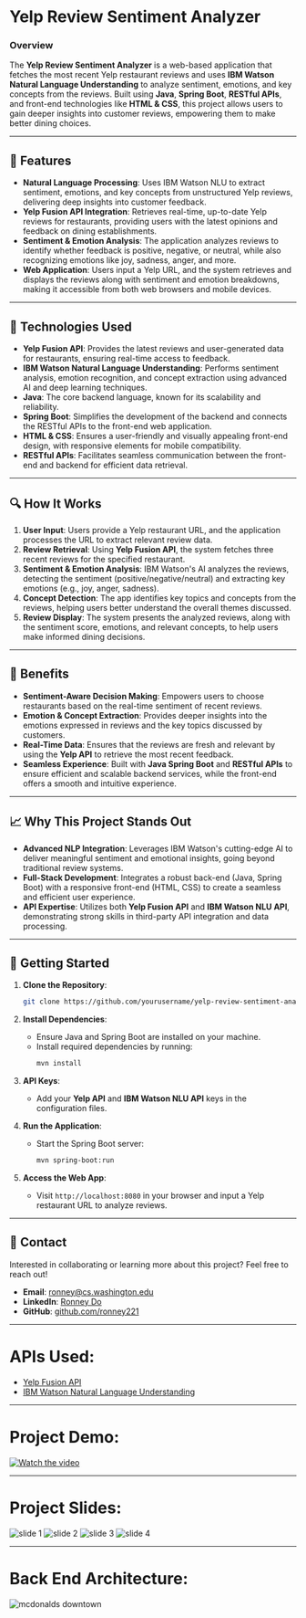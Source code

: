
# Yelp Review Sentiment Analyzer

### Overview
The **Yelp Review Sentiment Analyzer** is a web-based application that fetches the most recent Yelp restaurant reviews and uses **IBM Watson Natural Language Understanding** to analyze sentiment, emotions, and key concepts from the reviews. Built using **Java**, **Spring Boot**, **RESTful APIs**, and front-end technologies like **HTML & CSS**, this project allows users to gain deeper insights into customer reviews, empowering them to make better dining choices.

---

## 🌟 Features

- **Natural Language Processing**: Uses IBM Watson NLU to extract sentiment, emotions, and key concepts from unstructured Yelp reviews, delivering deep insights into customer feedback.
- **Yelp Fusion API Integration**: Retrieves real-time, up-to-date Yelp reviews for restaurants, providing users with the latest opinions and feedback on dining establishments.
- **Sentiment & Emotion Analysis**: The application analyzes reviews to identify whether feedback is positive, negative, or neutral, while also recognizing emotions like joy, sadness, anger, and more.
- **Web Application**: Users input a Yelp URL, and the system retrieves and displays the reviews along with sentiment and emotion breakdowns, making it accessible from both web browsers and mobile devices.

---

## 🚀 Technologies Used

- **Yelp Fusion API**: Provides the latest reviews and user-generated data for restaurants, ensuring real-time access to feedback.
- **IBM Watson Natural Language Understanding**: Performs sentiment analysis, emotion recognition, and concept extraction using advanced AI and deep learning techniques.
- **Java**: The core backend language, known for its scalability and reliability.
- **Spring Boot**: Simplifies the development of the backend and connects the RESTful APIs to the front-end web application.
- **HTML & CSS**: Ensures a user-friendly and visually appealing front-end design, with responsive elements for mobile compatibility.
- **RESTful APIs**: Facilitates seamless communication between the front-end and backend for efficient data retrieval.

---

## 🔍 How It Works

1. **User Input**: Users provide a Yelp restaurant URL, and the application processes the URL to extract relevant review data.
2. **Review Retrieval**: Using **Yelp Fusion API**, the system fetches three recent reviews for the specified restaurant.
3. **Sentiment & Emotion Analysis**: IBM Watson's AI analyzes the reviews, detecting the sentiment (positive/negative/neutral) and extracting key emotions (e.g., joy, anger, sadness).
4. **Concept Detection**: The app identifies key topics and concepts from the reviews, helping users better understand the overall themes discussed.
5. **Review Display**: The system presents the analyzed reviews, along with the sentiment score, emotions, and relevant concepts, to help users make informed dining decisions.

---

## 🎯 Benefits

- **Sentiment-Aware Decision Making**: Empowers users to choose restaurants based on the real-time sentiment of recent reviews.
- **Emotion & Concept Extraction**: Provides deeper insights into the emotions expressed in reviews and the key topics discussed by customers.
- **Real-Time Data**: Ensures that the reviews are fresh and relevant by using the **Yelp API** to retrieve the most recent feedback.
- **Seamless Experience**: Built with **Java Spring Boot** and **RESTful APIs** to ensure efficient and scalable backend services, while the front-end offers a smooth and intuitive experience.

---

## 📈 Why This Project Stands Out

- **Advanced NLP Integration**: Leverages IBM Watson's cutting-edge AI to deliver meaningful sentiment and emotional insights, going beyond traditional review systems.
- **Full-Stack Development**: Integrates a robust back-end (Java, Spring Boot) with a responsive front-end (HTML, CSS) to create a seamless and efficient user experience.
- **API Expertise**: Utilizes both **Yelp Fusion API** and **IBM Watson NLU API**, demonstrating strong skills in third-party API integration and data processing.

---

## 🔗 Getting Started

1. **Clone the Repository**:
   ```bash
   git clone https://github.com/yourusername/yelp-review-sentiment-analyzer.git
   ```
2. **Install Dependencies**:
   - Ensure Java and Spring Boot are installed on your machine.
   - Install required dependencies by running:
     ```bash
     mvn install
     ```
3. **API Keys**:
   - Add your **Yelp API** and **IBM Watson NLU API** keys in the configuration files.

4. **Run the Application**:
   - Start the Spring Boot server:
     ```bash
     mvn spring-boot:run
     ```

5. **Access the Web App**:
   - Visit `http://localhost:8080` in your browser and input a Yelp restaurant URL to analyze reviews.

---

## 📧 Contact

Interested in collaborating or learning more about this project? Feel free to reach out!

- **Email**: [ronney@cs.washington.edu](mailto:ronney@cs.washington.edu)
- **LinkedIn**: [Ronney Do](https://www.linkedin.com/in/ronneydo/)
- **GitHub**: [github.com/ronney221](https://github.com/ronney221)

---
# APIs Used:
- [Yelp Fusion API](https://docs.developer.yelp.com/docs/fusion-intro)
- [IBM Watson Natural Language Understanding](https://www.ibm.com/products/natural-language-understanding)

---

# Project Demo:
[![Watch the video](https://img.youtube.com/vi/IMiKcVxGFzk/maxresdefault.jpg)](https://www.youtube.com/watch?v=IMiKcVxGFzk)

---

# Project Slides:

![slide 1](https://github.com/user-attachments/assets/459e1b03-9824-4070-8e0c-7b0f0c6c02a3)
![slide 2](https://github.com/user-attachments/assets/ad25b1d8-9eb9-4a89-b811-2ea34b517529)
![slide 3](https://github.com/user-attachments/assets/31ecf36d-ce0f-4cb0-b0ea-c0383e406de6)
![slide 4](https://github.com/user-attachments/assets/9fd474e7-0344-4bf0-aab8-992f45d5c647)

---

# Back End Architecture:

![mcdonalds downtown](https://github.com/user-attachments/assets/808143ad-0898-44e3-8958-69275f1c9809)
